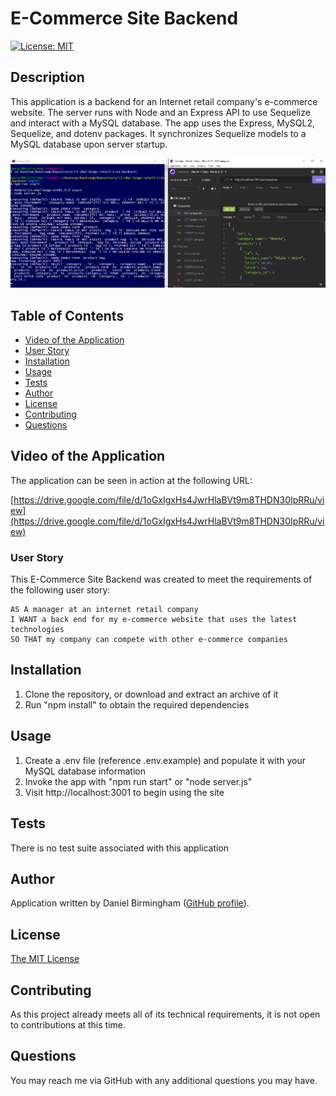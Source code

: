 # E-Commerce Site Backend

[![License: MIT](https://img.shields.io/badge/License-MIT-yellow.svg)](https://opensource.org/licenses/MIT)

## Description
This application is a backend for an Internet retail company's e-commerce website. The server runs with Node and an Express API to use Sequelize and interact with a MySQL database. The app uses the Express, MySQL2, Sequelize, and dotenv packages. It synchronizes Sequelize models to a MySQL database upon server startup.

![Picture of the retail site backend](assets/images/screenshot.png)


## Table of Contents
- [Video of the Application](#video-of-the-application)
- [User Story](#user-story)
- [Installation](#installation)
- [Usage](#usage)
- [Tests](#tests)
- [Author](#author)
- [License](#license)
- [Contributing](#contributing)
- [Questions](#questions)

## Video of the Application
The application can be seen in action at the following URL:

[https://drive.google.com/file/d/1oGxIgxHs4JwrHlaBVt9m8THDN30IpRRu/view](https://drive.google.com/file/d/1oGxIgxHs4JwrHlaBVt9m8THDN30IpRRu/view)

### User Story
This E-Commerce Site Backend was created to meet the requirements of the following user story:
```
AS A manager at an internet retail company
I WANT a back end for my e-commerce website that uses the latest technologies
SO THAT my company can compete with other e-commerce companies
```

## Installation
1. Clone the repository, or download and extract an archive of it
2. Run "npm install" to obtain the required dependencies

## Usage
1. Create a .env file (reference .env.example) and populate it with your MySQL database information
2. Invoke the app with "npm run start" or "node server.js"
3. Visit http://localhost:3001 to begin using the site

## Tests
There is no test suite associated with this application

## Author
Application written by Daniel Birmingham ([GitHub profile](https://github.com/Prolix19/)).

## License
[The MIT License](https://opensource.org/licenses/MIT)

## Contributing
As this project already meets all of its technical requirements, it is not open to contributions at this time.

## Questions
You may reach me via GitHub with any additional questions you may have.